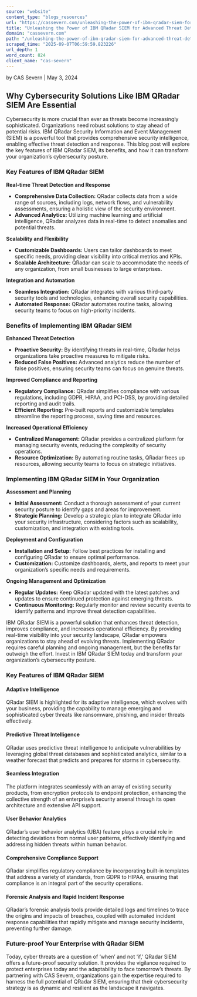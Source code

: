 ```yaml
---
source: "website"
content_type: "blogs_resources"
url: "https://cassevern.com/unleashing-the-power-of-ibm-qradar-siem-for-advanced-threat-detection/"
title: "Unleashing the Power of IBM QRadar SIEM for Advanced Threat Detection"
domain: "cassevern.com"
path: "/unleashing-the-power-of-ibm-qradar-siem-for-advanced-threat-detection/"
scraped_time: "2025-09-07T06:59:59.823226"
url_depth: 1
word_count: 824
client_name: "cas-severn"
---
```


by CAS Severn | May 3, 2024

## Why Cybersecurity Solutions Like IBM QRadar SIEM Are Essential

Cybersecurity is more crucial than ever as threats become increasingly sophisticated. Organizations need robust solutions to stay ahead of potential risks. IBM QRadar Security Information and Event Management (SIEM) is a powerful tool that provides comprehensive security intelligence, enabling effective threat detection and response. This blog post will explore the key features of IBM QRadar SIEM, its benefits, and how it can transform your organization’s cybersecurity posture.

### Key Features of IBM QRadar SIEM

**Real-time Threat Detection and Response**

- **Comprehensive Data Collection:** QRadar collects data from a wide range of sources, including logs, network flows, and vulnerability assessments, ensuring a holistic view of the security environment.
- **Advanced Analytics:** Utilizing machine learning and artificial intelligence, QRadar analyzes data in real-time to detect anomalies and potential threats.

**Scalability and Flexibility**

- **Customizable Dashboards:** Users can tailor dashboards to meet specific needs, providing clear visibility into critical metrics and KPIs.
- **Scalable Architecture:** QRadar can scale to accommodate the needs of any organization, from small businesses to large enterprises.

**Integration and Automation**

- **Seamless Integration:** QRadar integrates with various third-party security tools and technologies, enhancing overall security capabilities.
- **Automated Response:** QRadar automates routine tasks, allowing security teams to focus on high-priority incidents.

### Benefits of Implementing IBM QRadar SIEM

**Enhanced Threat Detection**

- **Proactive Security:** By identifying threats in real-time, QRadar helps organizations take proactive measures to mitigate risks.
- **Reduced False Positives:** Advanced analytics reduce the number of false positives, ensuring security teams can focus on genuine threats.

**Improved Compliance and Reporting**

- **Regulatory Compliance:** QRadar simplifies compliance with various regulations, including GDPR, HIPAA, and PCI-DSS, by providing detailed reporting and audit trails.
- **Efficient Reporting:** Pre-built reports and customizable templates streamline the reporting process, saving time and resources.

**Increased Operational Efficiency**

- **Centralized Management:** QRadar provides a centralized platform for managing security events, reducing the complexity of security operations.
- **Resource Optimization:** By automating routine tasks, QRadar frees up resources, allowing security teams to focus on strategic initiatives.

### Implementing IBM QRadar SIEM in Your Organization

**Assessment and Planning**

- **Initial Assessment:** Conduct a thorough assessment of your current security posture to identify gaps and areas for improvement.
- **Strategic Planning:** Develop a strategic plan to integrate QRadar into your security infrastructure, considering factors such as scalability, customization, and integration with existing tools.

**Deployment and Configuration**

- **Installation and Setup:** Follow best practices for installing and configuring QRadar to ensure optimal performance.
- **Customization:** Customize dashboards, alerts, and reports to meet your organization’s specific needs and requirements.

**Ongoing Management and Optimization**

- **Regular Updates:** Keep QRadar updated with the latest patches and updates to ensure continued protection against emerging threats.
- **Continuous Monitoring:** Regularly monitor and review security events to identify patterns and improve threat detection capabilities.

IBM QRadar SIEM is a powerful solution that enhances threat detection, improves compliance, and increases operational efficiency. By providing real-time visibility into your security landscape, QRadar empowers organizations to stay ahead of evolving threats. Implementing QRadar requires careful planning and ongoing management, but the benefits far outweigh the effort. Invest in IBM QRadar SIEM today and transform your organization’s cybersecurity posture.

### Key Features of IBM QRadar SIEM

#### Adaptive Intelligence

QRadar SIEM is highlighted for its adaptive intelligence, which evolves with your business, providing the capability to manage emerging and sophisticated cyber threats like ransomware, phishing, and insider threats effectively.

#### Predictive Threat Intelligence

QRadar uses predictive threat intelligence to anticipate vulnerabilities by leveraging global threat databases and sophisticated analytics, similar to a weather forecast that predicts and prepares for storms in cybersecurity.

#### Seamless Integration

The platform integrates seamlessly with an array of existing security products, from encryption protocols to endpoint protection, enhancing the collective strength of an enterprise’s security arsenal through its open architecture and extensive API support.

#### User Behavior Analytics

QRadar’s user behavior analytics (UBA) feature plays a crucial role in detecting deviations from normal user patterns, effectively identifying and addressing hidden threats within human behavior.

#### Comprehensive Compliance Support

QRadar simplifies regulatory compliance by incorporating built-in templates that address a variety of standards, from GDPR to HIPAA, ensuring that compliance is an integral part of the security operations.

#### Forensic Analysis and Rapid Incident Response

QRadar’s forensic analysis tools provide detailed logs and timelines to trace the origins and impacts of breaches, coupled with automated incident response capabilities that rapidly mitigate and manage security incidents, preventing further damage.

### Future-proof Your Enterprise with QRadar SIEM

Today, cyber threats are a question of ‘when’ and not ‘if,’ QRadar SIEM offers a future-proof security solution. It provides the vigilance required to protect enterprises today and the adaptability to face tomorrow’s threats. By partnering with CAS Severn, organizations gain the expertise required to harness the full potential of QRadar SIEM, ensuring that their cybersecurity strategy is as dynamic and resilient as the landscape it navigates.